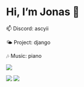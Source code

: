 # Hi, I’m Jonas 👋

📫 Discord: ascyii

🌤 Project: django

🎶 Music: piano

![](https://skillicons.dev/icons?i=arch,bash,blender,vscode,bootstrap,c,css,regex,django,git,nginx,react,github,haskell,html,js,linux,md,discord,neovim,nextjs,nodejs,npm,postgres,py,raspberrypi,react,rust,tailwind,ts,webpack,vite&perline=10)

![](https://komarev.com/ghpvc/?username=Ascyii&color=red)  ![](https://img.shields.io/badge/Distro-Arch-d6ae22?logo=archlinux&logoColor=%231793D1)
